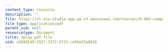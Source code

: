 ```yaml
---
content_type: resource
description: ''
file: https://ol-ocw-studio-app-qa.s3.amazonaws.com/courses/6-004-computation-structures-spring-2017/a2b98149252733722f23ce56e53a6616_-OduZBd1aHw.pdf
file_type: application/pdf
parent_uid: null
resourcetype: Document
title: 3play pdf file
uid: a2b98149-2527-3372-2f23-ce56e53a6616
---
```

